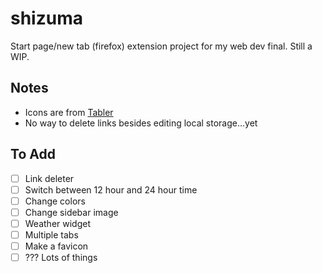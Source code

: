 # shizuma

Start page/new tab (firefox) extension project for my web dev final. Still a WIP.

## Notes

-   Icons are from [Tabler](https://tabler.io/icons)
-   No way to delete links besides editing local storage...yet

## To Add

-   [ ] Link deleter
-   [ ] Switch between 12 hour and 24 hour time
-   [ ] Change colors
-   [ ] Change sidebar image
-   [ ] Weather widget
-   [ ] Multiple tabs
-   [ ] Make a favicon
-   [ ] ??? Lots of things
